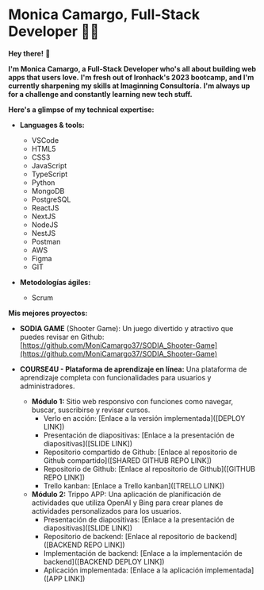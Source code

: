 # Monica Camargo, Full-Stack Developer 👩‍💻

**Hey there!** 👋

**I'm Monica Camargo, a Full-Stack Developer who's all about building web apps that users love.**
**I'm fresh out of Ironhack's 2023 bootcamp, and I'm currently sharpening my skills at Imaginning Consultoría.** 
**I'm always up for a challenge and constantly learning new tech stuff.**

**Here's a glimpse of my technical expertise:**

* **Languages & tools:**
    * VSCode
    * HTML5
    * CSS3
    * JavaScript
    * TypeScript
    * Python
    * MongoDB
    * PostgreSQL
    * ReactJS
    * NextJS
    * NodeJS
    * NestJS
    * Postman
    * AWS
    * Figma
    * GIT

* **Metodologías ágiles:**
    * Scrum

**Mis mejores proyectos:**

* **SODIA GAME** (Shooter Game): Un juego divertido y atractivo que puedes revisar en Github: [https://github.com/MoniCamargo37/SODIA_Shooter-Game](https://github.com/MoniCamargo37/SODIA_Shooter-Game)

* **COURSE4U - Plataforma de aprendizaje en línea:** Una plataforma de aprendizaje completa con funcionalidades para usuarios y administradores.
    * **Módulo 1:** Sitio web responsivo con funciones como navegar, buscar, suscribirse y revisar cursos.
        * Verlo en acción: [Enlace a la versión implementada]([DEPLOY LINK])
        * Presentación de diapositivas: [Enlace a la presentación de diapositivas]([SLIDE LINK])
        * Repositorio compartido de Github: [Enlace al repositorio de Github compartido]([SHARED GITHUB REPO LINK])
        * Repositorio de Github: [Enlace al repositorio de Github]([GITHUB REPO LINK])
        * Trello kanban: [Enlace a Trello kanban]([TRELLO LINK])
    * **Módulo 2:** Trippo APP: Una aplicación de planificación de actividades que utiliza OpenAI y Bing para crear planes de actividades personalizados para los usuarios.
        * Presentación de diapositivas: [Enlace a la presentación de diapositivas]([SLIDE LINK])
        * Repositorio de backend: [Enlace al repositorio de backend]([BACKEND REPO LINK])
        * Implementación de backend: [Enlace a la implementación de backend]([BACKEND DEPLOY LINK])
        * Aplicación implementada: [Enlace a la aplicación implementada]([APP LINK])
